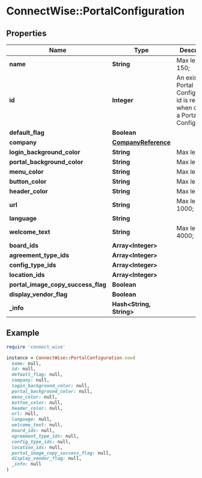 # ConnectWise::PortalConfiguration

## Properties

| Name | Type | Description | Notes |
| ---- | ---- | ----------- | ----- |
| **name** | **String** |  Max length: 150; |  |
| **id** | **Integer** | An existing Portal Configuration id is required when copying a Portal Configuration. | [optional] |
| **default_flag** | **Boolean** |  | [optional] |
| **company** | [**CompanyReference**](CompanyReference.md) |  | [optional] |
| **login_background_color** | **String** |  Max length: 7; | [optional] |
| **portal_background_color** | **String** |  Max length: 7; | [optional] |
| **menu_color** | **String** |  Max length: 7; | [optional] |
| **button_color** | **String** |  Max length: 7; | [optional] |
| **header_color** | **String** |  Max length: 7; | [optional] |
| **url** | **String** |  Max length: 1000; | [optional] |
| **language** | **String** |  | [optional] |
| **welcome_text** | **String** |  Max length: 4000; | [optional] |
| **board_ids** | **Array&lt;Integer&gt;** |  | [optional] |
| **agreement_type_ids** | **Array&lt;Integer&gt;** |  | [optional] |
| **config_type_ids** | **Array&lt;Integer&gt;** |  | [optional] |
| **location_ids** | **Array&lt;Integer&gt;** |  | [optional] |
| **portal_image_copy_success_flag** | **Boolean** |  | [optional] |
| **display_vendor_flag** | **Boolean** |  | [optional] |
| **_info** | **Hash&lt;String, String&gt;** |  | [optional] |

## Example

```ruby
require 'connect_wise'

instance = ConnectWise::PortalConfiguration.new(
  name: null,
  id: null,
  default_flag: null,
  company: null,
  login_background_color: null,
  portal_background_color: null,
  menu_color: null,
  button_color: null,
  header_color: null,
  url: null,
  language: null,
  welcome_text: null,
  board_ids: null,
  agreement_type_ids: null,
  config_type_ids: null,
  location_ids: null,
  portal_image_copy_success_flag: null,
  display_vendor_flag: null,
  _info: null
)
```

